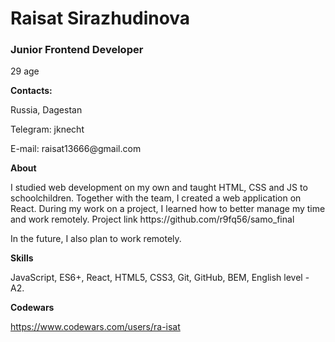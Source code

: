 # **Raisat Sirazhudinova** #

### **Junior Frontend Developer** ###
<p>29 age</p>

**Contacts:**
<p>Russia, Dagestan</p>
<p>Telegram: jknecht</p>
<p>E-mail: raisat13666@gmail.com</p>

**About**
<p>I studied web development on my own and taught HTML, CSS and JS to schoolchildren.
Together with the team, I created a web application on React. During my work on a project, I learned how to better manage my time and work remotely. Project link https://github.com/r9fq56/samo_final

In the future, I also plan to work remotely.
</p>

**Skills**
<p>JavaScript, ES6+, React, HTML5, CSS3, Git, GitHub, BEM, English level - A2.</p>

**Codewars** 

https://www.codewars.com/users/ra-isat
